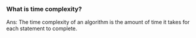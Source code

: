 ### What is time complexity?

Ans: The time complexity of an algorithm is the amount of time it takes for each statement to complete.
